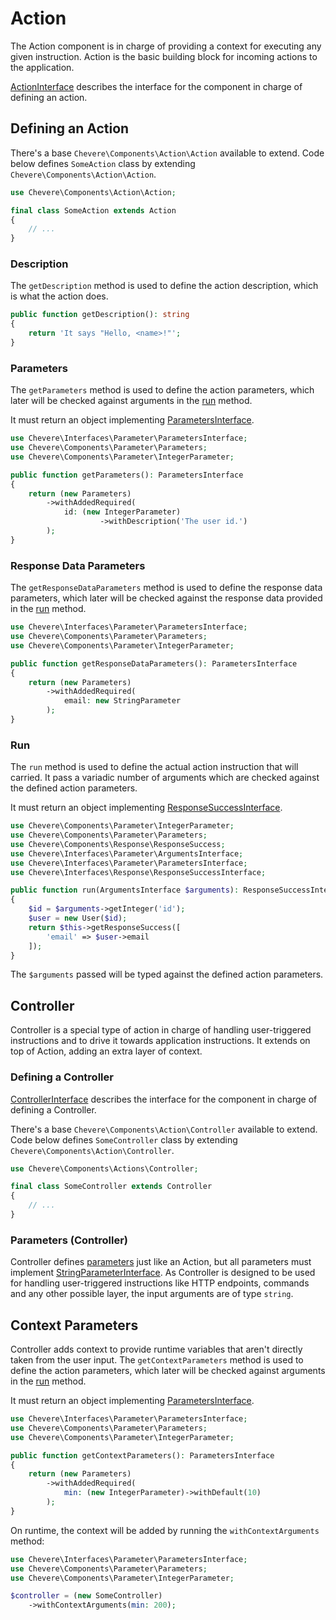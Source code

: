# Action

The Action component is in charge of providing a context for executing any given instruction. Action is the basic building block for incoming actions to the application.

[ActionInterface](../reference/Chevere/Interfaces/Action/ActionInterface.md) describes the interface for the component in charge of defining an action.

## Defining an Action

There's a base `Chevere\Components\Action\Action` available to extend. Code below defines `SomeAction` class by extending `Chevere\Components\Action\Action`.

```php
use Chevere\Components\Action\Action;

final class SomeAction extends Action
{
    // ...
}
```

### Description

The `getDescription` method is used to define the action description, which is what the action does.

```php
public function getDescription(): string
{
    return 'It says "Hello, <name>!"';
}
```

### Parameters

The `getParameters` method is used to define the action parameters, which later will be checked against arguments in the [run](#run) method.

It must return an object implementing [ParametersInterface](../reference/Chevere/Interfaces/Parameter/ParametersInterface.md).

```php
use Chevere\Interfaces\Parameter\ParametersInterface;
use Chevere\Components\Parameter\Parameters;
use Chevere\Components\Parameter\IntegerParameter;

public function getParameters(): ParametersInterface
{
    return (new Parameters)
        ->withAddedRequired(
            id: (new IntegerParameter)
                    ->withDescription('The user id.')
        );
}
```

### Response Data Parameters

The `getResponseDataParameters` method is used to define the response data parameters, which later will be checked against the response data provided in the [run](#run) method.

```php
use Chevere\Interfaces\Parameter\ParametersInterface;
use Chevere\Components\Parameter\Parameters;
use Chevere\Components\Parameter\IntegerParameter;

public function getResponseDataParameters(): ParametersInterface
{
    return (new Parameters)
        ->withAddedRequired(
            email: new StringParameter
        );
}
```

### Run

The `run` method is used to define the actual action instruction that will carried. It pass a variadic number of arguments which are checked against the defined action parameters.

It must return an object implementing [ResponseSuccessInterface](../reference/Chevere/Interfaces/Response/ResponseSuccessInterface.md).

```php
use Chevere\Components\Parameter\IntegerParameter;
use Chevere\Components\Parameter\Parameters;
use Chevere\Components\Response\ResponseSuccess;
use Chevere\Interfaces\Parameter\ArgumentsInterface;
use Chevere\Interfaces\Parameter\ParametersInterface;
use Chevere\Interfaces\Response\ResponseSuccessInterface;

public function run(ArgumentsInterface $arguments): ResponseSuccessInterface
{
    $id = $arguments->getInteger('id');
    $user = new User($id);
    return $this->getResponseSuccess([
        'email' => $user->email
    ]);
}
```

The `$arguments` passed will be typed against the defined action parameters.

## Controller

Controller is a special type of action in charge of handling user-triggered instructions and to drive it towards application instructions. It extends on top of Action, adding an extra layer of context.

### Defining a Controller

[ControllerInterface](../reference/Chevere/Interfaces/Action/ControllerInterface.md) describes the interface for the component in charge of defining a Controller.

There's a base `Chevere\Components\Action\Controller` available to extend. Code below defines `SomeController` class by extending `Chevere\Components\Action\Controller`.

```php
use Chevere\Components\Actions\Controller;

final class SomeController extends Controller
{
    // ...
}
```

### Parameters (Controller)

Controller defines [parameters](#parameters) just like an Action, but all parameters must implement [StringParameterInterface](../reference/Chevere/Interfaces/Parameter/StringParameterInterface.md). As Controller is designed to be used for handling user-triggered instructions like HTTP endpoints, commands and any other possible layer, the input arguments are of type `string`.

## Context Parameters

Controller adds context to provide runtime variables that aren't directly taken from the user input. The `getContextParameters` method is used to define the action parameters, which later will be checked against arguments in the [run](#run) method.

It must return an object implementing [ParametersInterface](../reference/Chevere/Interfaces/Parameter/ParametersInterface.md).

```php
use Chevere\Interfaces\Parameter\ParametersInterface;
use Chevere\Components\Parameter\Parameters;
use Chevere\Components\Parameter\IntegerParameter;

public function getContextParameters(): ParametersInterface
{
    return (new Parameters)
        ->withAddedRequired(
            min: (new IntegerParameter)->withDefault(10)
        );
}
```

On runtime, the context will be added by running the `withContextArguments` method:

```php
use Chevere\Interfaces\Parameter\ParametersInterface;
use Chevere\Components\Parameter\Parameters;
use Chevere\Components\Parameter\IntegerParameter;

$controller = (new SomeController)
    ->withContextArguments(min: 200);
```
